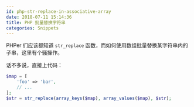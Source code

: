 ```yaml
---
id: php-str-replace-in-associative-array
date: 2018-07-11 15:14:36
title: PHP 批量替换字符串
categories: Snippets
---
```


PHPer 们应该都知道 `str_replace` 函数，而如何使用数组批量替换某字符串内的子串，这里有个骚操作。

话不多说，直接上代码：

```php
$map = [
    'foo' => 'bar',
    // ...
];
$str = str_replace(array_keys($map), array_values($map), $str);
```